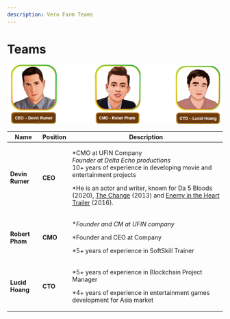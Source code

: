 ```yaml
---
description: Vero Farm Teams
---
```


# Teams

![](../.gitbook/assets/team-1-2-.png)

| Name                                    | Position | Description                                                                                                                                                                                                                                                                                                                                                                                                                 |
| --------------------------------------- | -------- | --------------------------------------------------------------------------------------------------------------------------------------------------------------------------------------------------------------------------------------------------------------------------------------------------------------------------------------------------------------------------------------------------------------------------- |
| **Devin Rumer**                         | **CEO**  | <p>*CMO at UFIN Company<br>*Founder at  Delta Echo productions<br>* 10+ years of experience in developing movie and entertainment projects</p><p>*He is an actor and writer, known for Da 5 Bloods (2020), <a href="https://www.imdb.com/title/tt2672678?ref_=nmbio_mbio">The Change</a> (2013) and <a href="https://www.imdb.com/title/tt5980456?ref_=nmbio_mbio">Enemy in the Heart Trailer</a> (2016).</p><p></p><p></p> |
| **Robert Pham**                         | **CMO**  | <p>*<em>Founder and CM at UFIN company</em> </p><p>*Founder and CEO at Company</p><p>*5+ years of experience in SoftSkill Trainer</p><p></p><p></p>                                                                                                                                                                                                                                                                         |
| <p><strong>Lucid Hoang</strong><br></p> |  **CTO** | <p>*5+ years of experience in Blockchain Project Manager</p><p>*4+ years of experience in entertainment games development for Asia market</p><p></p><p></p>                                                                                                                                                                                                                                                                 |
